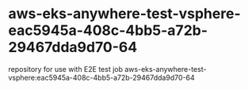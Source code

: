 # aws-eks-anywhere-test-vsphere-eac5945a-408c-4bb5-a72b-29467dda9d70-64
repository for use with E2E test job aws-eks-anywhere-test-vsphere:eac5945a-408c-4bb5-a72b-29467dda9d70-64
